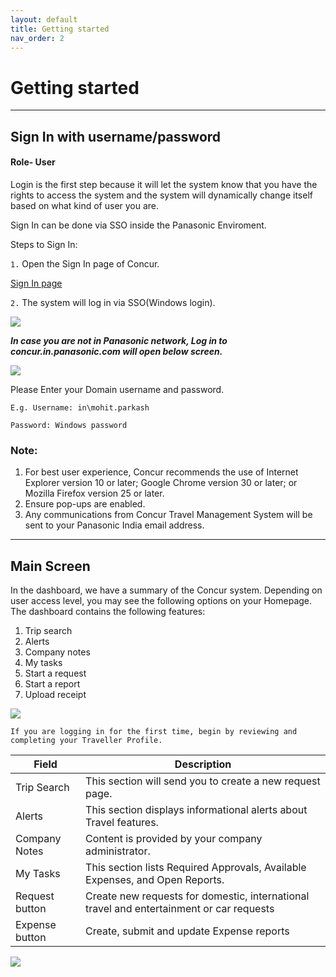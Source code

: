 ```yaml
---
layout: default
title: Getting started
nav_order: 2
---
```

# Getting started   
***
## Sign In with username/password
#### Role- User

Login is the first step because it will let the system know that you have the rights to access the system and the system will dynamically change itself based on what kind of user you are.   

Sign In can be done via SSO inside the Panasonic Enviroment.

Steps to Sign In:  

`1.` Open the Sign In page of Concur.

<a href="http://concur.in.panasonic.com" class="btn btn-blue" target="_blank">Sign In page</a>

`2.` The system will log in via SSO(Windows login).  

<img class="zoom" src="{{ site.url }}{{ site.baseurl }}\assets\images\getting-started\dash.png">

***In case you are not in Panasonic network, Log in to concur.in.panasonic.com will open below screen.***


<img class="zoom" src="{{ site.url }}{{ site.baseurl }}\assets\images\getting-started\login.png">

Please Enter your Domain username and password. 

```E.g. Username: in\mohit.parkash```

```Password: Windows password```


### Note:
1. For best user experience, Concur recommends the use of Internet Explorer version 10 or later; Google Chrome version 30 or later; or Mozilla Firefox version 25 or later.
2. Ensure pop-ups are enabled.
3. Any communications from Concur Travel Management System will be sent to your Panasonic India email address. 

***

## Main Screen

In the dashboard, we have a summary of the Concur system. Depending on user access level, you may see the following options on your Homepage. The dashboard contains the following features:

1. Trip search
2. Alerts
3. Company notes
5. My tasks
6. Start a request
7. Start a report
8. Upload receipt

<img class="zoom" src="{{ site.url }}{{ site.baseurl }}\assets\images\getting-started\dsh1.png">

```
If you are logging in for the first time, begin by reviewing and completing your Traveller Profile.
```

Field | Description
--- | --- 
Trip Search | This section will send you to create a new request page.
Alerts | This section displays informational alerts about Travel features.
Company Notes | Content is provided by your company administrator.
My Tasks | This section lists Required Approvals, Available Expenses, and Open Reports.
Request button | Create new requests for domestic, international travel and entertainment or car requests
Expense button | Create, submit and update Expense reports

<img class="zoom" src="{{ site.url }}{{ site.baseurl }}\assets\images\flow.png">   
